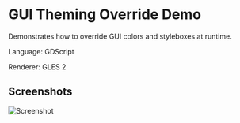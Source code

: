 # GUI Theming Override Demo

Demonstrates how to override GUI colors and styleboxes at runtime.

Language: GDScript

Renderer: GLES 2

## Screenshots

![Screenshot](screenshots/theming_override.png)
